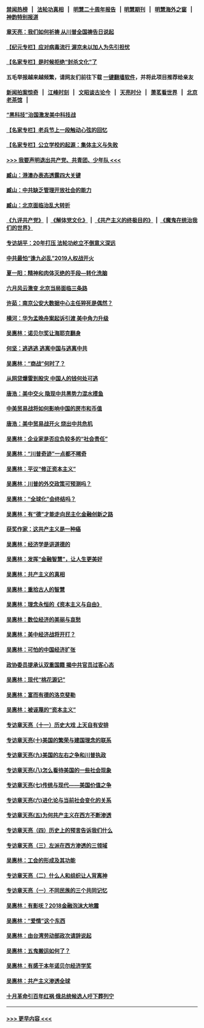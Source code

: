 #### [禁闻热榜](热点新闻.md?=0)  &nbsp;&nbsp;|&nbsp;&nbsp; [法轮功真相](https://github.com/gfw-breaker/truth/blob/master/README.md?=0) &nbsp;&nbsp;|&nbsp;&nbsp; [明慧二十周年报告](https://github.com/gfw-breaker/mh-reports/blob/master/README.md?=0) &nbsp;&nbsp;|&nbsp;&nbsp;[明慧期刊](https://github.com/gfw-breaker/mh-qikan) &nbsp;&nbsp;|&nbsp;&nbsp; [明慧海外之窗](https://github.com/gfw-breaker/mh-news/blob/master/README.md?=0) &nbsp;&nbsp;|&nbsp;&nbsp; [神韵特别报道](https://github.com/gfw-breaker/mh-news/blob/master/shenyun.md?=0)
#### [章天亮：我们如何祈祷 从川普全国祷告日说起](../pages/nsc423/n11944627.md?t=03182002) 
#### [【纪元专栏】应对病毒流行 渥京未以加人为先引担忧](../pages/nsc423/n11875714.md?t=03182002) 
#### [【名家专栏】是时候拒绝“封杀文化”了](../pages/nsc423/n11814093.md?t=03182002) 
#### 五毛举报越来越频繁，请网友们前往下载 [一键翻墙软件](https://github.com/gfw-breaker/ssr-accounts)，并将此项目推荐给亲友
#### [新闻拍案惊奇](https://github.com/gfw-breaker/banned-news/blob/master/pages/link4.md) &nbsp;&nbsp;|&nbsp;&nbsp; [江峰时刻](https://github.com/gfw-breaker/banned-news/blob/master/pages/link4.md) &nbsp;&nbsp;|&nbsp;&nbsp; [文昭谈古论今](https://github.com/gfw-breaker/banned-news/blob/master/pages/link4.md) &nbsp;&nbsp;|&nbsp;&nbsp; [天亮时分](https://github.com/gfw-breaker/banned-news/blob/master/pages/link4.md) &nbsp;&nbsp;|&nbsp;&nbsp; [萧茗看世界](https://github.com/gfw-breaker/banned-news/blob/master/pages/link4.md) &nbsp;&nbsp;|&nbsp;&nbsp; [北京老茶馆](https://github.com/gfw-breaker/banned-news/blob/master/pages/link4.md) &nbsp;&nbsp;|&nbsp;&nbsp; 
#### [“黑科技”治国激发美中科技战](../pages/nsc423/n11638056.md?t=03182002) 
#### [【名家专栏】老兵节上一段触动心弦的回忆](../pages/nsc423/n11646016.md?t=03182002) 
#### [【名家专栏】公立学校的起源：集体主义与失败](../pages/nsc423/n11601833.md?t=03182002) 
#### [>>> 我要声明退出共产党、共青团、少年队 <<<](https://github.com/begood0513/goodnews/blob/master/quit/letter.md) 
#### [臧山：港澳办表态透露四大关键](../pages/nsc423/n11421628.md?t=03182002) 
#### [臧山：中共缺乏管理开放社会的能力](../pages/nsc423/n11407457.md?t=03182002) 
#### [臧山：北京面临治乱大转折](../pages/nsc423/n11406895.md?t=03182002) 
#### [《九评共产党》](https://github.com/begood0513/9ping.md/blob/master/README.md) &nbsp;|&nbsp; [《解体党文化》](../../../../jtdwh.md/blob/master/README.md)  &nbsp;|&nbsp; [《共产主义的终极目的》](../../../../gczydzjmd.md/blob/master/README.md) &nbsp;|&nbsp; [《魔鬼在统治我们的世界》](../../../../mgztzwmdsj.md/blob/master/README.md) 
#### [专访胡平：20年打压 法轮功屹立不倒意义深远](../pages/nsc423/n11398800.md?t=03182002) 
#### [中共最怕“逢九必乱”2019人权战开火](../pages/nsc423/n11385248.md?t=03182002) 
#### [夏一阳：精神和肉体灭绝的手段—转化洗脑](../pages/nsc423/n11368250.md?t=03182002) 
#### [六月风云激变 北京当局面临三条路](../pages/nsc423/n11313668.md?t=03182002) 
#### [许茹：南京公安大数据中心主任猝死是偶然？](../pages/nsc423/n11064744.md?t=03182002) 
#### [横河：华为孟晚舟案起诉引渡 美中角力升级](../pages/nsc423/n11027230.md?t=03182002) 
#### [吴惠林：诺贝尔奖让海耶克翻身](../pages/nsc423/n10890049.md?t=03182002) 
#### [何坚：逃逃逃 逃离中国与逃离中共](../pages/nsc423/n10592891.md?t=03182002) 
#### [吴惠林：“商战”何时了？](../pages/nsc423/n10573558.md?t=03182002) 
#### [从网贷爆雷到股灾 中国人的钱何处可逃](../pages/nsc423/n10572800.md?t=03182002) 
#### [唐浩：美中交火 隐现中共黑势力混水摸鱼](../pages/nsc423/n10544040.md?t=03182002) 
#### [中美贸易战将如何影响中国的房市和币值](../pages/nsc423/n10543697.md?t=03182002) 
#### [唐浩：美中贸易战开火 烧出中共危机](../pages/nsc423/n10540126.md?t=03182002) 
#### [吴惠林：企业家是否应负较多的“社会责任”](../pages/nsc423/n10535022.md?t=03182002) 
#### [吴惠林：“川普奇迹”一点都不稀奇](../pages/nsc423/n10512808.md?t=03182002) 
#### [吴惠林：平议“修正资本主义”](../pages/nsc423/n10495724.md?t=03182002) 
#### [吴惠林：川普的外交政策可预测吗？](../pages/nsc423/n10462387.md?t=03182002) 
#### [吴惠林：“全球化”会终结吗？](../pages/nsc423/n10452838.md?t=03182002) 
#### [吴惠林：有“德”才能走向民主化金融创新之路](../pages/nsc423/n10432292.md?t=03182002) 
#### [获奖作家：这共产主义是一种癌](../pages/nsc423/n10431541.md?t=03182002) 
#### [吴惠林：经济学是讲道德的](../pages/nsc423/n10398014.md?t=03182002) 
#### [吴惠林：发挥“金融智慧”，让人生更美好](../pages/nsc423/n10375019.md?t=03182002) 
#### [吴惠林：共产主义的真相](../pages/nsc423/n10351394.md?t=03182002) 
#### [吴惠林：重拾古人的智慧](../pages/nsc423/n10337691.md?t=03182002) 
#### [吴惠林：理念永恒的《资本主义与自由》](../pages/nsc423/n10316274.md?t=03182002) 
#### [吴惠林：数位经济的美丽与哀愁](../pages/nsc423/n10292946.md?t=03182002) 
#### [吴惠林：美中经济战将开打？](../pages/nsc423/n10258825.md?t=03182002) 
#### [吴惠林：可怕的中国经济扩张](../pages/nsc423/n10219147.md?t=03182002) 
#### [政协委员提承认双重国籍 揭中共官员过客心态](../pages/nsc423/n10208809.md?t=03182002) 
#### [吴惠林：现代“桃花源记”](../pages/nsc423/n10185234.md?t=03182002) 
#### [吴惠林：富而有德的洛克斐勒](../pages/nsc423/n10142264.md?t=03182002) 
#### [吴惠林：被诬蔑的“资本主义”](../pages/nsc423/n10124816.md?t=03182002) 
#### [专访章天亮（十一）历史大戏 上天自有安排](../pages/nsc423/n10094905.md?t=03182002) 
#### [专访章天亮(十)美国的繁荣与建国理念的联系](../pages/nsc423/n10094899.md?t=03182002) 
#### [专访章天亮(九)美国的左右之争和川普执政](../pages/nsc423/n10094889.md?t=03182002) 
#### [专访章天亮(八)怎么看待美国的一些社会现象](../pages/nsc423/n10094857.md?t=03182002) 
#### [专访章天亮(七)传统与现代——美国价值之争](../pages/nsc423/n10093140.md?t=03182002) 
#### [专访章天亮(六)进化论与当前社会变化的关系](../pages/nsc423/n10092036.md?t=03182002) 
#### [专访章天亮(五)为何共产主义在西方不断渗透](../pages/nsc423/n10083620.md?t=03182002) 
#### [专访章天亮（四）历史上的预言告诉我们什么](../pages/nsc423/n10083606.md?t=03182002) 
#### [专访章天亮（三）左派在西方渗透的三领域](../pages/nsc423/n10081115.md?t=03182002) 
#### [吴惠林：工会的形成及其功能](../pages/nsc423/n10080633.md?t=03182002) 
#### [专访章天亮（二）什么人和组织让人背离神](../pages/nsc423/n10076637.md?t=03182002) 
#### [专访章天亮（一）不同民族的三个共同记忆](../pages/nsc423/n10074188.md?t=03182002) 
#### [吴惠林：有影呒？2018金融泡沫大地震](../pages/nsc423/n10040534.md?t=03182002) 
#### [吴惠林：“爱情”这个东西](../pages/nsc423/n10019423.md?t=03182002) 
#### [吴惠林：由台湾劳动部政次请辞说起](../pages/nsc423/n9979679.md?t=03182002) 
#### [吴惠林：五鬼搬运如何了？](../pages/nsc423/n9925338.md?t=03182002) 
#### [吴惠林：有感于本年诺贝尔经济学奖](../pages/nsc423/n9871883.md?t=03182002) 
#### [吴惠林：共产主义渗透全球](../pages/nsc423/n9812748.md?t=03182002) 
#### [十月革命引百年红祸 俄总统候选人吁下葬列宁](../pages/nsc423/n9810182.md?t=03182002) 

----
#### [ >>> 更早内容 <<< ](../indexes/nsc423-earlier.md)
